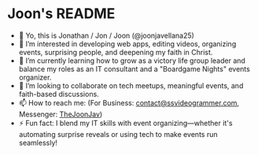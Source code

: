 # Joon's README
- 👋 Yo, this is Jonathan / Jon / Joon (@joonjavellana25)
- 👀 I’m interested in developing web apps, editing videos, organizing events, surprising people, and deepening my faith in Christ.
- 🌱 I’m currently learning how to grow as a victory life group leader and balance my roles as an IT consultant and a "Boardgame Nights" events organizer.
- 💞️ I’m looking to collaborate on tech meetups, meaningful events, and faith-based discussions.
- 📫 How to reach me: (For Business: <a href="mailto:contact@ssvideogrammer.com">contact@ssvideogrammer.com</a>, Messenger: <a href="m.me/TheJoonJav">TheJoonJav</a>)
- ⚡ Fun fact: I blend my IT skills with event organizing—whether it's automating surprise reveals or using tech to make events run seamlessly!

<!---
joonjavellana25/joonjavellana25 is a ✨ special ✨ repository because its `README.md` (this file) appears on your GitHub profile.
You can click the Preview link to take a look at your changes.
--->
